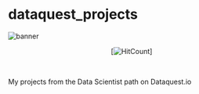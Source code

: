 # dataquest_projects

![banner](https://www.dataquest.io/wp-content/uploads/2019/01/Logo-On-Light-BLUE.png)
<div align="center">

[![HitCount](http://hits.dwyl.com/aenyne/dataquest_projects.svg)]

</div>

<br>

My projects from the Data Scientist path on Dataquest.io
